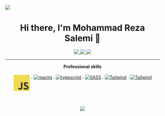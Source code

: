 ![](assets/header.png)

<h1 align="center">Hi there, I'm Mohammad Reza Salemi 👋</h1>

<p align="center"> 
 <a href="https://twitter.com/mh_salemi" alt="Mohammad Reza Salemi's Twitter">
   <img src="https://img.shields.io/badge/%20-Twitter-%231DA1F2?logo=twitter&logoColor=white&style=for-the-badge" />
 </a>
 
 <a href="https://stackoverflow.com/users/15299417" alt="Mohammad Reza Salemi's stackoverflow">
   <img src="https://img.shields.io/badge/%20-Stack%20Overflow-%23F58025?logo=stack%20overflow&logoColor=white&style=for-the-badge" />
 </a>

 <a href="https://www.linkedin.com/in/msalemi" alt="Mohammad Reza Salemi's linkedin">
   <img src="https://img.shields.io/badge/%20-LinkedIn-%230A66C2?logo=linkedin&logoColor=white&style=for-the-badge&link=https://www.linkedin.com/in/mehdihadeli" />
 </a>
</p>

---

<p align="center"> 
 <strong>
  Professional skills
  </strong>
</p>

<p align="center">
  <a href="#">
    <img src="https://raw.githubusercontent.com/devicons/devicon/master/icons/javascript/javascript-original.svg" alt="javascript" width="54" height="54" style="vertical-align:top; margin:4px;" />
  </a>
  <a href="https://reactjs.org/" target="_blank">
    <img src ='https://raw.githubusercontent.com/rahulbanerjee26/githubAboutMeGenerator/main/icons/reactjs.svg' alt="reactjs" width="54" height="54" style="vertical-align:top; margin:4px;">
  </a>
  <a href="https://www.typescriptlang.org/" target="_blank">
    <img src="https://cdn.jsdelivr.net/gh/devicons/devicon/icons/typescript/typescript-original.svg" alt="typescript" width="54" height="54" style="vertical-align:top; margin:4px;">
  </a>
  <a href="https://sass-lang.com/" target="_blank">
    <img src ='https://raw.githubusercontent.com/rahulbanerjee26/githubAboutMeGenerator/main/icons/sass.svg' alt="SASS" width="54" height="54" style="vertical-align:top; margin:4px;">
  </a>
  
  <a href="https://tailwindcss.com/" target="_blank">
    <img src="https://raw.githubusercontent.com/rahulbanerjee26/githubAboutMeGenerator/main/icons/tailwind.svg" width="54" height="54" alt="Tailwind" style="vertical-align:top; margin:4px;">
  </a>
 
 <a href="https://tailwindcss.com/" target="_blank">
    <img src="https://raw.githubusercontent.com/rahulbanerjee26/githubAboutMeGenerator/main/icons/nextjs.svg" width="54" height="54" alt="Tailwind" style="vertical-align:top; margin:4px;">
  </a>
</p>
<br/>

<p align="center">
  <a href="#" alt="Mohammad Reza Salemi's github stats"><img src="https://github-readme-stats.vercel.app/api?username=reza-salemi" /></a>
</p>




